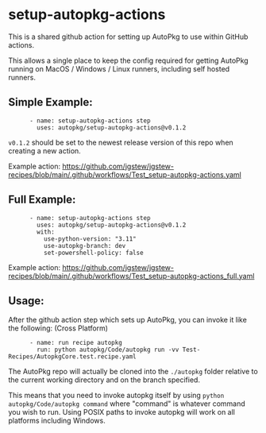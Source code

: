 # setup-autopkg-actions

This is a shared github action for setting up AutoPkg to use within GitHub actions.

This allows a single place to keep the config required for getting AutoPkg running on MacOS / Windows / Linux runners, including self hosted runners.

## Simple Example:

```
      - name: setup-autopkg-actions step
        uses: autopkg/setup-autopkg-actions@v0.1.2
```

`v0.1.2` should be set to the newest release version of this repo when creating a new action.

Example action: https://github.com/jgstew/jgstew-recipes/blob/main/.github/workflows/Test_setup-autopkg-actions.yaml

## Full Example:

```
      - name: setup-autopkg-actions step
        uses: autopkg/setup-autopkg-actions@v0.1.2
        with:
          use-python-version: "3.11"
          use-autopkg-branch: dev
          set-powershell-policy: false
```

Example action: https://github.com/jgstew/jgstew-recipes/blob/main/.github/workflows/Test_setup-autopkg-actions_full.yaml

## Usage:

After the github action step which sets up AutoPkg, you can invoke it like the following: (Cross Platform)

```
      - name: run recipe autopkg
        run: python autopkg/Code/autopkg run -vv Test-Recipes/AutopkgCore.test.recipe.yaml
```

The AutoPkg repo will actually be cloned into the `./autopkg` folder relative to the current working directory and on the branch specified.

This means that you need to invoke autopkg itself by using `python autopkg/Code/autopkg command` where "command" is whatever command you wish to run. Using POSIX paths to invoke autopkg will work on all platforms including Windows.
